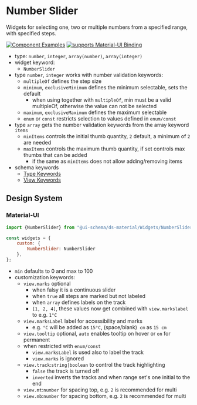 # Number Slider

Widgets for selecting one, two or multiple numbers from a specified range, with specified steps.

[![Component Examples](https://img.shields.io/badge/Examples-green?labelColor=1d3d39&color=1a6754&logoColor=ffffff&style=flat-square&logo=plex)](#demo-ui-generator) [![supports Material-UI Binding](https://img.shields.io/badge/Material-green?labelColor=1a237e&color=0d47a1&logoColor=ffffff&style=flat-square&logo=mui)](#material-ui)

- type: `number`, `integer`, `array(number)`, `array(integer)`
- widget keyword:
    - `NumberSlider`
- type `number`, `integer` works with number validation keywords:
    - `multipleOf` defines the step size
    - `minimum`, `exclusiveMinimum` defines the minimum selectable, sets the default
        - when using together with `multipleOf`, min must be a valid multipleOf, otherwise the value can not be selected
    - `maximum`, `exclusiveMaximum` defines the maximum selectable
    - `enum` or `const` restricts selection to values defined in `enum/const`
- type `array` gets the number validation keywords from the array keyword `items`
    - `minItems` controls the initial thumb quantity, `2` default, a minimum of `2` are needed
    - `maxItems` controls the maximum thumb quantity, if set controls max thumbs that can be added
        - if the same as `minItems` does not allow adding/removing items
- schema keywords
    - [Type Keywords](/docs/schema#type-array)
    - [View Keywords](/docs/schema#view-keyword)

## Design System

### Material-UI

```js
import {NumberSlider} from "@ui-schema/ds-material/Widgets/NumberSlider";

const widgets = {
    custom: {
        NumberSlider: NumberSlider
    },
};
```

- `min` defaults to 0 and max to 100
- customization keywords:
    - `view.marks` optional
        - when falsy it is a continuous slider
        - when `true` all steps are marked but not labeled
        - when `array` defines labels on the track
        - `[1, 2, 4]`, these values now get combined with `view.markslabel` to e.g. `1°C`
    - `view.marksLabel` label for accessibility and marks
        - e.g. `°C` will be added as `15°C`, (space/blank)` cm` as `15 cm`
    - `view.tooltip` optional, `auto` enables tooltip on hover or `on` for permanent
    - when restricted with `enum/const`
        - `view.marksLabel` is used also to label the track
        - `view.marks` is ignored
    - `view.track`:`string|boolean` to control the track highlighting
        - `false` the track is turned off
        - `inverted` inverts the tracks and when range set's one initial to the end
    - `view.mt`:`number` for spacing top, e.g. `2` is recommended for multi
    - `view.mb`:`number` for spacing bottom, e.g. `2` is recommended for multi
